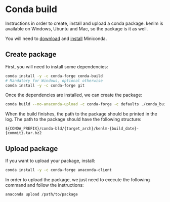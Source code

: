 # Conda build

Instructions in order to create, install and upload a conda package. kenlm is available on Windows, Ubuntu and Mac, so the package is it as well.

You will need to [download](https://docs.conda.io/en/latest/miniconda.html) and [install](https://conda.io/projects/conda/en/latest/user-guide/install/index.html) Miniconda.

## Create package

First, you will need to install some dependencies:

```bash
conda install -y -c conda-forge conda-build
# Mandatory for Windows, optional otherwise
conda install -y -c conda-forge git
```

Once the dependencies are installed, we can create the package:

```bash
conda build --no-anaconda-upload -c conda-forge -c defaults ./conda_build
```

When the build finishes, the path to the package should be printed in the log. The path to the package should have the following structure:

```
${CONDA_PREFIX}/conda-bld/{target_arch}/kenlm-{build_date}-{commit}.tar.bz2
```

## Upload package

If you want to upload your package, install:

```bash
conda install -y -c conda-forge anaconda-client
```

In order to upload the package, we just need to execute the following command and follow the instructions:

```bash
anaconda upload /path/to/package
```
